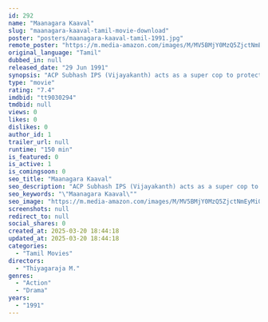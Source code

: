 ```yaml
---
id: 292
name: "Maanagara Kaaval"
slug: "maanagara-kaaval-tamil-movie-download"
poster: "posters/maanagara-kaaval-tamil-1991.jpg"
remote_poster: "https://m.media-amazon.com/images/M/MV5BMjY0MzQ5ZjctNmEyMi00OTBmLTg0OTMtODQwNDUzOWZiYzU3XkEyXkFqcGdeQXVyOTk3NTc2MzE@._V1_SX300.jpg"
original_language: "Tamil"
dubbed_in: null
released_date: "29 Jun 1991"
synopsis: "ACP Subhash IPS (Vijayakanth) acts as a super cop to protect the life of Indian Prime Minister Rupavathy (Lakshmi)."
type: "movie"
rating: "7.4"
imdbid: "tt9030294"
tmdbid: null
views: 0
likes: 0
dislikes: 0
author_id: 1
trailer_url: null
runtime: "150 min"
is_featured: 0
is_active: 1
is_comingsoon: 0
seo_title: "Maanagara Kaaval"
seo_description: "ACP Subhash IPS (Vijayakanth) acts as a super cop to protect the life of Indian Prime Minister Rupavathy (Lakshmi)."
seo_keywords: "\"Maanagara Kaaval\""
seo_image: "https://m.media-amazon.com/images/M/MV5BMjY0MzQ5ZjctNmEyMi00OTBmLTg0OTMtODQwNDUzOWZiYzU3XkEyXkFqcGdeQXVyOTk3NTc2MzE@._V1_SX300.jpg"
screenshots: null
redirect_to: null
social_shares: 0
created_at: 2025-03-20 18:44:18
updated_at: 2025-03-20 18:44:18
categories:
  - "Tamil Movies"
directors:
  - "Thiyagaraja M."
genres:
  - "Action"
  - "Drama"
years:
  - "1991"
---
```

